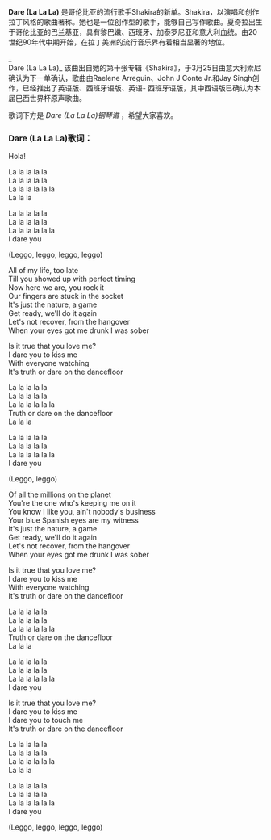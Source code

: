 

**Dare (La La La)**
是哥伦比亚的流行歌手Shakira的新单。Shakira，以演唱和创作拉丁风格的歌曲著称。她也是一位创作型的歌手，能够自己写作歌曲。夏奇拉出生于哥伦比亚的巴兰基亚，具有黎巴嫩、西班牙、加泰罗尼亚和意大利血统。由20世纪90年代中期开始，在拉丁美洲的流行音乐界有着相当显著的地位。

_  
Dare (La La La)_ 该曲出自她的第十张专辑《Shakira》，于3月25日由意大利索尼确认为下一单确认，歌曲由Raelene
Arreguin、John J Conte Jr.和Jay Singh创作，已经推出了英语版、西班牙语版、英语-
西班牙语版，其中西语版已确认为本届巴西世界杯原声歌曲。

  
歌词下方是 _Dare (La La La)钢琴谱_ ，希望大家喜欢。

### Dare (La La La)歌词：

Hola!

La la la la la  
La la la la la  
La la la la la la  
La la la

La la la la la  
La la la la la  
La la la la la la  
I dare you

(Leggo, leggo, leggo, leggo)

All of my life, too late  
Till you showed up with perfect timing  
Now here we are, you rock it  
Our fingers are stuck in the socket  
It's just the nature, a game  
Get ready, we'll do it again  
Let's not recover, from the hangover  
When your eyes got me drunk I was sober

Is it true that you love me?  
I dare you to kiss me  
With everyone watching  
It's truth or dare on the dancefloor

La la la la la  
La la la la la  
La la la la la la  
Truth or dare on the dancefloor  
La la la

La la la la la  
La la la la la  
La la la la la la  
I dare you

(Leggo, leggo)

Of all the millions on the planet  
You're the one who's keeping me on it  
You know I like you, ain't nobody's business  
Your blue Spanish eyes are my witness  
It's just the nature, a game  
Get ready, we'll do it again  
Let's not recover, from the hangover  
When your eyes got me drunk I was sober

Is it true that you love me?  
I dare you to kiss me  
With everyone watching  
It's truth or dare on the dancefloor

La la la la la  
La la la la la  
La la la la la la  
Truth or dare on the dancefloor  
La la la

La la la la la  
La la la la la  
La la la la la la  
I dare you

Is it true that you love me?  
I dare you to kiss me  
I dare you to touch me  
It's truth or dare on the dancefloor

La la la la la  
La la la la la  
La la la la la la  
La la la

La la la la la  
La la la la la  
La la la la la la  
I dare you

(Leggo, leggo, leggo, leggo)

